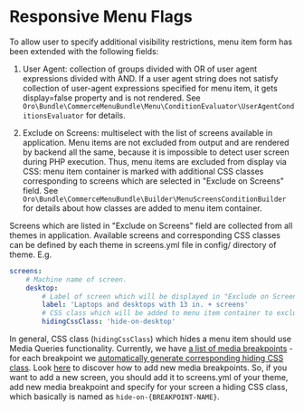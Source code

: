 Responsive Menu Flags
=====================

To allow user to specify additional visibility restrictions, menu item form has been extended with the following fields:
1. User Agent: collection of groups divided with OR of user agent expressions divided with AND.
If a user agent string does not satisfy collection of user-agent expressions specified for menu item, it gets display=false property and is not rendered. See `Oro\Bundle\CommerceMenuBundle\Menu\ConditionEvaluator\UserAgentConditionsEvaluator` for details.

2. Exclude on Screens: multiselect with the list of screens available in application.
Menu items are not excluded from output and are rendered by backend all the same, because it is impossible to detect user screen during PHP execution. Thus, menu items are excluded from display via CSS: menu item container is marked with additional CSS classes corresponding to screens which are selected in "Exclude on Screens" field. See `Oro\Bundle\CommerceMenuBundle\Builder\MenuScreensConditionBuilder` for details about how classes are added to menu item container.

Screens which are listed in "Exclude on Screens" field are collected from all themes in application. Available screens and corresponding CSS classes can be defined by each theme in screens.yml file in config/ directory of theme. E.g.

```yaml
screens:
    # Machine name of screen.
    desktop:
        # Label of screen which will be displayed in "Exclude on Screens" field.
        label: 'Laptops and desktops with 13 in. + screens'
        # CSS class which will be added to menu item container to exclude it on selected screen.
        hidingCssClass: 'hide-on-desktop'
```

In general, CSS class (`hidingCssClass`) which hides a menu item should use Media Queries functionality. Currently, we have [a list of media breakpoints](https://github.com/oroinc/platform/blob/master/src/Oro/Bundle/UIBundle/Resources/public/default/scss/settings/_breakpoints.scss) - for each breakpoint we [automatically generate corresponding hiding CSS class](https://github.com/oroinc/platform/blob/master/src/Oro/Bundle/UIBundle/Resources/public/blank/scss/base/base.scss#L7). Look [here](https://github.com/oroinc/customer-portal/blob/master/src/Oro/Bundle/FrontendBundle/Resources/doc/frontendStylesCustomization.md#how-to-change-media-breakpoints) to discover how to add new media breakpoints. So, if you want to add a new screen, you should add it to screens.yml of your theme, add new media breakpoint and specify for your screen a hiding CSS class, which basically is named as `hide-on-{BREAKPOINT-NAME}`.
